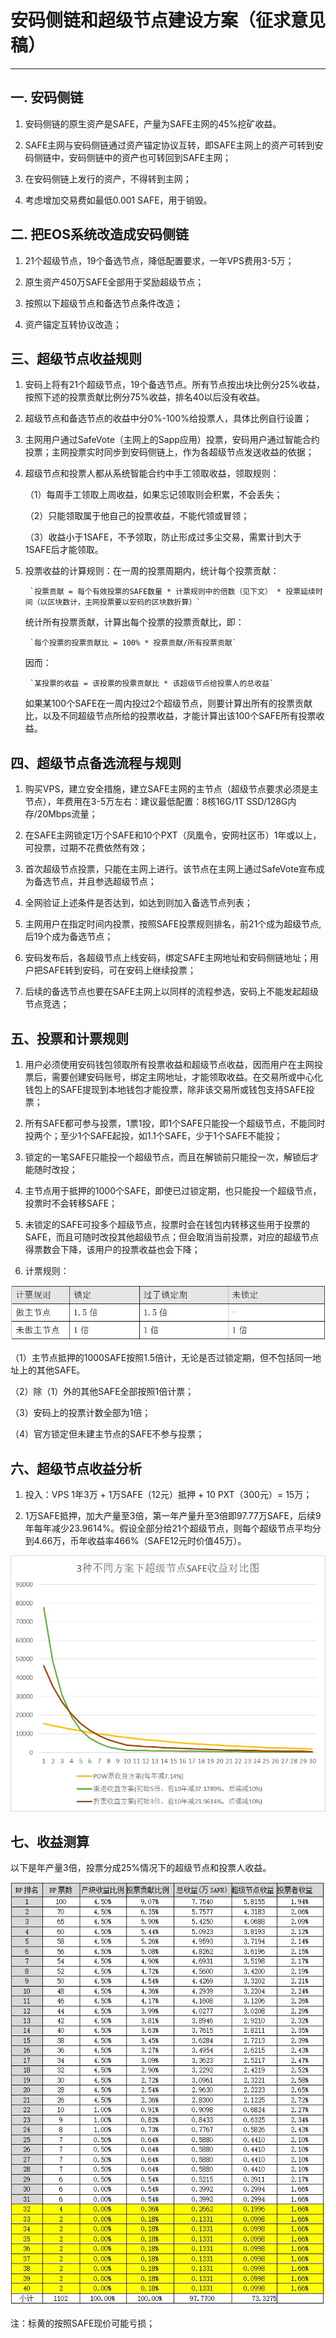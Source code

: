 # 安码侧链和超级节点建设方案（征求意见稿） 

----------

## 一. 安码侧链 ##

1. 安码侧链的原生资产是SAFE，产量为SAFE主网的45%挖矿收益。

1. SAFE主网与安码侧链通过资产锚定协议互转，即SAFE主网上的资产可转到安码侧链中，安码侧链中的资产也可转回到SAFE主网；

1. 在安码侧链上发行的资产，不得转到主网；

1. 考虑增加交易费如最低0.001 SAFE，用于销毁。

## 二. 把EOS系统改造成安码侧链 ##

1. 21个超级节点，19个备选节点，降低配置要求，一年VPS费用3-5万；

1. 原生资产450万SAFE全部用于奖励超级节点；

1. 按照以下超级节点和备选节点条件改造；

1. 资产锚定互转协议改造；

## 三、超级节点收益规则 ##

1. 安码上将有21个超级节点，19个备选节点。所有节点按出块比例分25%收益，按照下述的投票贡献比例分75%收益，排名40以后没有收益。

1. 超级节点和备选节点的收益中分0%-100%给投票人，具体比例自行设置；

1. 主网用户通过SafeVote（主网上的Sapp应用）投票，安码用户通过智能合约投票；主网投票实时同步到安码侧链上，作为各超级节点发送收益的依据；

1. 超级节点和投票人都从系统智能合约中手工领取收益，领取规则：
 
	（1）每周手工领取上周收益，如果忘记领取则会积累，不会丢失；

	（2）只能领取属于他自己的投票收益，不能代领或冒领；

	（3）收益小于1SAFE，不予领取，防止形成过多尘交易，需累计到大于1SAFE后才能领取。

1. 投票收益的计算规则：在一周的投票周期内，统计每个投票贡献：

   		`投票贡献 = 每个有效投票的SAFE数量 * 计票规则中的倍数（见下文） * 投票延续时间（以区块数计，主网投票要以安码的区块数折算）`

	统计所有投票贡献，计算出每个投票的投票贡献比，即：

		`每个投票的投票贡献比 = 100% * 投票贡献/所有投票贡献`

	因而：

		`某投票的收益 = 该投票的投票贡献比 * 该超级节点给投票人的总收益`

	如果某100个SAFE在一周内投过2个超级节点，则要计算出所有的投票贡献比，以及不同超级节点所给的投票收益，才能计算出该100个SAFE所有投票收益。

## 四、超级节点备选流程与规则 ##

1. 购买VPS，建立安全措施，建立SAFE主网的主节点（超级节点要求必须是主节点），年费用在3-5万左右：建议最低配置：8核16G/1T SSD/128G内存/20Mbps流量；

1. 在SAFE主网锁定1万个SAFE和10个PXT（凤凰令，安网社区币）1年或以上，可投票，过期不花费依然有效；

1. 首次超级节点投票，只能在主网上进行。该节点在主网上通过SafeVote宣布成为备选节点，并且参选超级节点；

1. 全网验证上述条件是否达到，如达到则加入备选节点列表；
 
1. 主网用户在指定时间内投票，按照SAFE投票规则排名，前21个成为超级节点,后19个成为备选节点；

1. 安码发布后，各超级节点上线安码，绑定SAFE主网地址和安码侧链地址；用户把SAFE转到安码，可在安码上继续投票；

1. 后续的备选节点也要在SAFE主网上以同样的流程参选，安码上不能发起超级节点竞选；

## 五、投票和计票规则 ##

1. 用户必须使用安码钱包领取所有投票收益和超级节点收益，因而用户在主网投票后，需要创建安码账号，绑定主网地址，才能领取收益。在交易所或中心化钱包上的SAFE提现到本地钱包才能投票，除非该交易所或钱包支持SAFE投票；
 
1. 所有SAFE都可参与投票，1票1投，即1个SAFE只能投一个超级节点，不能同时投两个；至少1个SAFE起投，如1.1个SAFE，少于1个SAFE不能投；
 
1. 锁定的一笔SAFE只能投一个超级节点，而且在解锁前只能投一次，解锁后才能随时改投；
 
1. 主节点用于抵押的1000个SAFE，即使已过锁定期，也只能投一个超级节点，投票时不会转移SAFE；
 
1. 未锁定的SAFE可投多个超级节点，投票时会在钱包内转移这些用于投票的SAFE，而且可随时改投其他超级节点；但会取消当前投票，对应的超级节点得票数会下降，该用户的投票收益也会下降；
 
1. 计票规则：

![](https://github.com/BankLedger/docs/blob/master/bp1.jpg)

（1）主节点抵押的1000SAFE按照1.5倍计，无论是否过锁定期，但不包括同一地址上的其他SAFE。

（2）除（1）外的其他SAFE全部按照1倍计票；

（3）安码上的投票计数全部为1倍；

（4）官方锁定但未建主节点的SAFE不参与投票；

## 六、超级节点收益分析 ##

1. 投入：VPS 1年3万 + 1万SAFE（12元）抵押 + 10 PXT（300元）= 15万；

1. 1万SAFE抵押，加大产量至3倍，第一年产量升至3倍即97.77万SAFE，后续9年每年减少23.9614%。假设全部分给21个超级节点，则每个超级节点平均分到4.66万，币年收益率466%（SAFE12元时价值45万）。

![](https://github.com/BankLedger/docs/blob/master/bp2.jpg)

## 七、收益测算 ##

  以下是年产量3倍，投票分成25%情况下的超级节点和投票人收益。

![](https://github.com/BankLedger/docs/blob/master/bp3.jpg)

  注：标黄的按照SAFE现价可能亏损；
